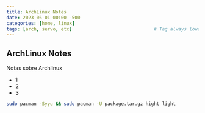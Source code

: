 ```yaml
---
title: ArchLinux Notes
date: 2023-06-01 00:00 -500
categories: [home, linux]
tags: [arch, servo, etc]                              # Tag always lowercase
---
```


## ArchLinux Notes

Notas sobre Archlinux

* 1
* 2
* 3


```bash
sudo pacman -Syyu && sudo pacman -U package.tar.gz hight light 
```